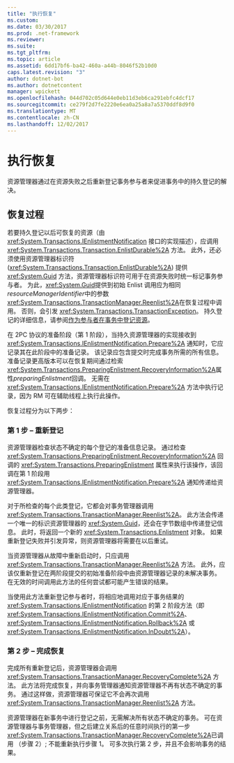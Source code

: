 ```yaml
---
title: "执行恢复"
ms.custom: 
ms.date: 03/30/2017
ms.prod: .net-framework
ms.reviewer: 
ms.suite: 
ms.tgt_pltfrm: 
ms.topic: article
ms.assetid: 6dd17bf6-ba42-460a-a44b-8046f52b10d0
caps.latest.revision: "3"
author: dotnet-bot
ms.author: dotnetcontent
manager: wpickett
ms.openlocfilehash: 044d702c05d644e0eb11d3eb6ca291ebfc4dcf17
ms.sourcegitcommit: ce279f2d7fe2220e6ea0a25a8a7a5370ddf8d9f0
ms.translationtype: MT
ms.contentlocale: zh-CN
ms.lasthandoff: 12/02/2017
---
```

# <a name="performing-recovery"></a>执行恢复
资源管理器通过在资源失败之后重新登记事务参与者来促进事务中的持久登记的解决。  
  
## <a name="the-recovery-process"></a>恢复过程  
 若要持久登记以后可恢复的资源（由 <xref:System.Transactions.IEnlistmentNotification> 接口的实现描述），应调用 <xref:System.Transactions.Transaction.EnlistDurable%2A> 方法。 此外，还必须使用资源管理器标识符 (<xref:System.Transactions.Transaction.EnlistDurable%2A>) 提供 <xref:System.Guid> 方法，资源管理器标识符可用于在资源失败时统一标记事务参与者。 为此，<xref:System.Guid>提供到初始 Enlist 调用应为相同*resourceManagerIdentifier*中的参数<xref:System.Transactions.TransactionManager.Reenlist%2A>在恢复过程中调用。 否则，会引发 <xref:System.Transactions.TransactionException>。 持久登记的详细信息，请参阅[作为参与者在事务中登记资源](../../../../docs/framework/data/transactions/enlisting-resources-as-participants-in-a-transaction.md)。  
  
 在 2PC 协议的准备阶段（第 1 阶段），当持久资源管理器的实现接收到 <xref:System.Transactions.IEnlistmentNotification.Prepare%2A> 通知时，它应记录其在此阶段中的准备记录。 该记录应包含提交时完成事务所需的所有信息。 准备记录更高版本可以在恢复期间通过检索<xref:System.Transactions.PreparingEnlistment.RecoveryInformation%2A>属性*preparingEnlistment*回调。 无需在 <xref:System.Transactions.IEnlistmentNotification.Prepare%2A> 方法中执行记录，因为 RM 可在辅助线程上执行此操作。  
  
 恢复过程分为以下两步：  
  
### <a name="step-1---reenlist"></a>第 1 步 – 重新登记  
 资源管理器检查状态不确定的每个登记的准备信息记录。 通过检查 <xref:System.Transactions.PreparingEnlistment.RecoveryInformation%2A> 回调的 <xref:System.Transactions.PreparingEnlistment> 属性来执行该操作，该回调在第 1 阶段用 <xref:System.Transactions.IEnlistmentNotification.Prepare%2A> 通知传递给资源管理器。  
  
 对于所检查的每个此类登记，它都会对事务管理器调用 <xref:System.Transactions.TransactionManager.Reenlist%2A>。 此方法会传递一个唯一的标识资源管理器的 <xref:System.Guid>，还会在字节数组中传递登记信息。 此时，将返回一个新的 <xref:System.Transactions.Enlistment> 对象。 如果重新登记失败并引发异常，则资源管理器将需要在以后重试。  
  
 当资源管理器从故障中重新启动时，只应调用 <xref:System.Transactions.TransactionManager.Reenlist%2A> 方法。 此外，应该仅重新登记在两阶段提交的初始准备阶段中由资源管理器记录的未解决事务。 在无效的时间调用此方法的任何尝试都可能产生错误的结果。  
  
 当使用此方法重新登记参与者时，将相应地调用对应于事务结果的 <xref:System.Transactions.IEnlistmentNotification> 的第 2 阶段方法（即 <xref:System.Transactions.IEnlistmentNotification.Commit%2A>、<xref:System.Transactions.IEnlistmentNotification.Rollback%2A> 或 <xref:System.Transactions.IEnlistmentNotification.InDoubt%2A>）。  
  
### <a name="step-2---completing-the-recovery"></a>第 2 步 – 完成恢复  
 完成所有重新登记后，资源管理器会调用 <xref:System.Transactions.TransactionManager.RecoveryComplete%2A> 方法。 此方法将完成恢复，并向事务管理器通知资源管理器不再有状态不确定的事务。 通过这样做，资源管理器可保证它不会再次调用 <xref:System.Transactions.TransactionManager.Reenlist%2A> 方法。  
  
 资源管理器在新事务中进行登记之前，无需解决所有状态不确定的事务。 可在资源管理器与事务管理器，但之后建立关系后的任意时间执行的第一步<xref:System.Transactions.TransactionManager.RecoveryComplete%2A>已调用 （步骤 2）; 不能重新执行步骤 1。 可多次执行第 2 步，并且不会影响事务的结果。
